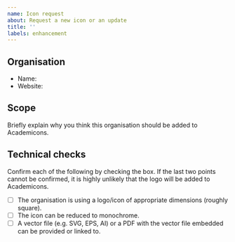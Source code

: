 ```yaml
---
name: Icon request
about: Request a new icon or an update
title: ''
labels: enhancement
---
```


## Organisation

- Name:
- Website:

## Scope

Briefly explain why you think this organisation should be added to Academicons.

## Technical checks

Confirm each of the following by checking the box. If the last two points cannot be confirmed, it is highly unlikely that the logo will be added to Academicons.

- [ ] The organisation is using a logo/icon of appropriate dimensions (roughly square).
- [ ] The icon can be reduced to monochrome.
- [ ] A vector file (e.g. SVG, EPS, AI) or a PDF with the vector file embedded can be provided or linked to.
